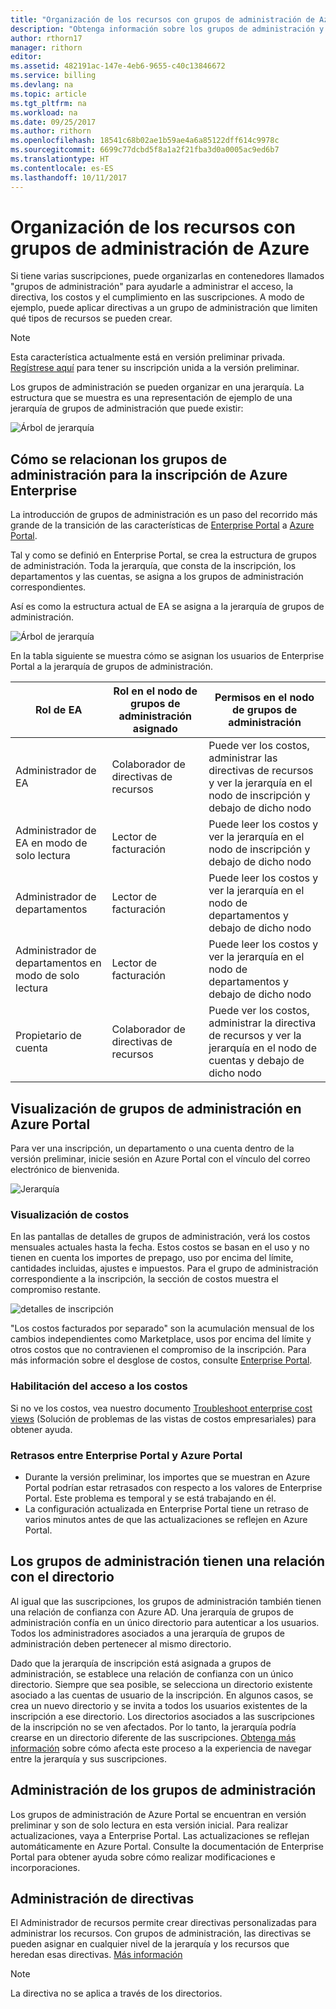 ```yaml
---
title: "Organización de los recursos con grupos de administración de Azure: Azure | Microsoft Docs"
description: "Obtenga información sobre los grupos de administración y cómo utilizarlos."
author: rthorn17
manager: rithorn
editor: 
ms.assetid: 482191ac-147e-4eb6-9655-c40c13846672
ms.service: billing
ms.devlang: na
ms.topic: article
ms.tgt_pltfrm: na
ms.workload: na
ms.date: 09/25/2017
ms.author: rithorn
ms.openlocfilehash: 18541c68b02ae1b59ae4a6a85122dff614c9978c
ms.sourcegitcommit: 6699c77dcbd5f8a1a2f21fba3d0a0005ac9ed6b7
ms.translationtype: HT
ms.contentlocale: es-ES
ms.lasthandoff: 10/11/2017
---
```

# <a name="organize-your-resources-with-azure-management-groups"></a>Organización de los recursos con grupos de administración de Azure 

Si tiene varias suscripciones, puede organizarlas en contenedores llamados "grupos de administración" para ayudarle a administrar el acceso, la directiva, los costos y el cumplimiento en las suscripciones. A modo de ejemplo, puede aplicar directivas a un grupo de administración que limiten qué tipos de recursos se pueden crear.

> [!Note]
> Esta característica actualmente está en versión preliminar privada. [Regístrese aquí](https://aka.ms/MGPreviewSignup) para tener su inscripción unida a la versión preliminar.   
 


Los grupos de administración se pueden organizar en una jerarquía. La estructura que se muestra es una representación de ejemplo de una jerarquía de grupos de administración que puede existir:


![Árbol de jerarquía](media/billing-enterprise-mgmt-groups/tree.png)



## <a name="how-management-groups-are-related-to-your-azure-enterprise-enrollment"></a>Cómo se relacionan los grupos de administración para la inscripción de Azure Enterprise

La introducción de grupos de administración es un paso del recorrido más grande de la transición de las características de [Enterprise Portal](https://ea.azure.com) a [Azure Portal](https://portal.azure.com).

Tal y como se definió en Enterprise Portal, se crea la estructura de grupos de administración. Toda la jerarquía, que consta de la inscripción, los departamentos y las cuentas, se asigna a los grupos de administración correspondientes. 

Así es como la estructura actual de EA se asigna a la jerarquía de grupos de administración. 

![Árbol de jerarquía](media/billing-enterprise-mgmt-groups/tree2.png)

En la tabla siguiente se muestra cómo se asignan los usuarios de Enterprise Portal a la jerarquía de grupos de administración.

|    Rol de EA                                       |    Rol en el nodo de grupos de administración asignado    |    Permisos en el nodo de grupos de administración                                                          |
|--------------------------------------------------|--------------------------------------------------|----------------------------------------------------------------------------------------------------|
|    Administrador de EA                              |    Colaborador de directivas de recursos                   |    Puede ver los costos, administrar las directivas de recursos y ver la jerarquía en el nodo de inscripción y debajo de dicho nodo    |
|    Administrador de EA en modo de solo lectura            |    Lector de facturación                                |    Puede leer los costos y ver la jerarquía en el nodo de inscripción y debajo de dicho nodo                              |
|    Administrador de departamentos                      |    Lector de facturación                                |    Puede leer los costos y ver la jerarquía en el nodo de departamentos y debajo de dicho nodo                                 |
|    Administrador de departamentos en modo de solo lectura    |    Lector de facturación                                |    Puede leer los costos y ver la jerarquía en el nodo de departamentos y debajo de dicho nodo                                 |
|    Propietario de cuenta                                 |    Colaborador de directivas de recursos                   |    Puede ver los costos, administrar la directiva de recursos y ver la jerarquía en el nodo de cuentas y debajo de dicho nodo       |




## <a name="view-management-groups-in-the-azure-portal"></a>Visualización de grupos de administración en Azure Portal

Para ver una inscripción, un departamento o una cuenta dentro de la versión preliminar, inicie sesión en Azure Portal con el vínculo del correo electrónico de bienvenida.   

![Jerarquía](media/billing-enterprise-mgmt-groups/hierarchy.png)

### <a name="viewing-costs"></a>Visualización de costos 
En las pantallas de detalles de grupos de administración, verá los costos mensuales actuales hasta la fecha. Estos costos se basan en el uso y no tienen en cuenta los importes de prepago, uso por encima del límite, cantidades incluidas, ajustes e impuestos. Para el grupo de administración correspondiente a la inscripción, la sección de costos muestra el compromiso restante.  

![detalles de inscripción](media/billing-enterprise-mgmt-groups/enrollment.png)

 "Los costos facturados por separado" son la acumulación mensual de los cambios independientes como Marketplace, usos por encima del límite y otros costos que no contravienen el compromiso de la inscripción.  Para más información sobre el desglose de costos, consulte [Enterprise Portal](https://ea.azure.com). 

### <a name="enabling-access-to-costs"></a>Habilitación del acceso a los costos
Si no ve los costos, vea nuestro documento [Troubleshoot enterprise cost views](https://aka.ms/enableazurecosts) (Solución de problemas de las vistas de costos empresariales) para obtener ayuda.  

### <a name="delays-between-the-enterprise-portal-and-azure-portal"></a>Retrasos entre Enterprise Portal y Azure Portal 
* Durante la versión preliminar, los importes que se muestran en Azure Portal podrían estar retrasados con respecto a los valores de Enterprise Portal. Este problema es temporal y se está trabajando en él.
* La configuración actualizada en Enterprise Portal tiene un retraso de varios minutos antes de que las actualizaciones se reflejen en Azure Portal. 

## <a name="management-groups-have-a-relationship-with-your-directory"></a>Los grupos de administración tienen una relación con el directorio   
Al igual que las suscripciones, los grupos de administración también tienen una relación de confianza con Azure AD. Una jerarquía de grupos de administración confía en un único directorio para autenticar a los usuarios. Todos los administradores asociados a una jerarquía de grupos de administración deben pertenecer al mismo directorio. 

Dado que la jerarquía de inscripción está asignada a grupos de administración, se establece una relación de confianza con un único directorio. Siempre que sea posible, se selecciona un directorio existente asociado a las cuentas de usuario de la inscripción. En algunos casos, se crea un nuevo directorio y se invita a todos los usuarios existentes de la inscripción a ese directorio. Los directorios asociados a las suscripciones de la inscripción no se ven afectados. Por lo tanto, la jerarquía podría crearse en un directorio diferente de las suscripciones. [Obtenga más información](billing-enterprise-mgmt-grp-find.md) sobre cómo afecta este proceso a la experiencia de navegar entre la jerarquía y sus suscripciones.

## <a name="administering-your-management-groups"></a>Administración de los grupos de administración
Los grupos de administración de Azure Portal se encuentran en versión preliminar y son de solo lectura en esta versión inicial. Para realizar actualizaciones, vaya a Enterprise Portal. Las actualizaciones se reflejan automáticamente en Azure Portal. Consulte la documentación de Enterprise Portal para obtener ayuda sobre cómo realizar modificaciones e incorporaciones.   

## <a name="policy-management"></a>Administración de directivas
El Administrador de recursos permite crear directivas personalizadas para administrar los recursos. Con grupos de administración, las directivas se pueden asignar en cualquier nivel de la jerarquía y los recursos que heredan esas directivas.  [Más información](https://go.microsoft.com/fwlink/?linkid=858942)

> [!Note]
> La directiva no se aplica a través de los directorios. 


